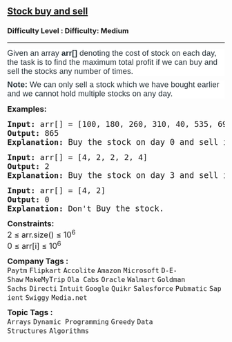 <h2><a href="https://www.geeksforgeeks.org/problems/stock-buy-and-sell-1587115621/1?page=1&company=Intuit&sortBy=submissions">Stock buy and sell</a></h2><h3>Difficulty Level : Difficulty: Medium</h3><hr><div class="problems_problem_content__Xm_eO"><p dir="ltr" style="box-sizing: border-box; margin: 0px 0px 10px; padding: 0px; border: 0px; font-size: 18px; vertical-align: baseline; color: rgb(39, 50, 57); font-family: Nunito, sans-serif; letter-spacing: 0.162px; background-color: rgb(255, 255, 255); --darkreader-inline-border-top: 0px; --darkreader-inline-border-right: 0px; --darkreader-inline-border-bottom: 0px; --darkreader-inline-border-left: 0px; --darkreader-inline-color: var(--darkreader-text-273239, #cac5be); --darkreader-inline-bgcolor: var(--darkreader-background-ffffff, #181a1b);" data-darkreader-inline-border-top="" data-darkreader-inline-border-right="" data-darkreader-inline-border-bottom="" data-darkreader-inline-border-left="" data-darkreader-inline-color="" data-darkreader-inline-bgcolor=""><span style="box-sizing: border-box; margin: 0px; padding: 0px; border: 0px; vertical-align: baseline; --darkreader-inline-border-top: 0px; --darkreader-inline-border-right: 0px; --darkreader-inline-border-bottom: 0px; --darkreader-inline-border-left: 0px;" data-darkreader-inline-border-top="" data-darkreader-inline-border-right="" data-darkreader-inline-border-bottom="" data-darkreader-inline-border-left="">Given an array&nbsp;</span><span style="box-sizing: border-box; margin: 0px; padding: 0px; border: 0px; vertical-align: baseline; --darkreader-inline-border-top: 0px; --darkreader-inline-border-right: 0px; --darkreader-inline-border-bottom: 0px; --darkreader-inline-border-left: 0px;" data-darkreader-inline-border-top="" data-darkreader-inline-border-right="" data-darkreader-inline-border-bottom="" data-darkreader-inline-border-left=""><span style="box-sizing: border-box; margin: 0px; padding: 0px;"><strong>arr[] </strong>denoting</span>&nbsp;the cost of stock on each day, the task is to find the maximum total profit if we can buy and sell the stocks any number of times.</span></p>
<p dir="ltr" style="box-sizing: border-box; margin: 0px 0px 10px; padding: 0px; border: 0px; font-size: 18px; vertical-align: baseline; color: rgb(39, 50, 57); font-family: Nunito, sans-serif; letter-spacing: 0.162px; background-color: rgb(255, 255, 255); --darkreader-inline-border-top: 0px; --darkreader-inline-border-right: 0px; --darkreader-inline-border-bottom: 0px; --darkreader-inline-border-left: 0px; --darkreader-inline-color: var(--darkreader-text-273239, #cac5be); --darkreader-inline-bgcolor: var(--darkreader-background-ffffff, #181a1b);" data-darkreader-inline-border-top="" data-darkreader-inline-border-right="" data-darkreader-inline-border-bottom="" data-darkreader-inline-border-left="" data-darkreader-inline-color="" data-darkreader-inline-bgcolor=""><strong style="box-sizing: border-box; margin: 0px; padding: 0px; border: 0px; vertical-align: baseline; --darkreader-inline-border-top: 0px; --darkreader-inline-border-right: 0px; --darkreader-inline-border-bottom: 0px; --darkreader-inline-border-left: 0px;" data-darkreader-inline-border-top="" data-darkreader-inline-border-right="" data-darkreader-inline-border-bottom="" data-darkreader-inline-border-left="">Note:&nbsp;</strong><span style="box-sizing: border-box; margin: 0px; padding: 0px; border: 0px; vertical-align: baseline; --darkreader-inline-border-top: 0px; --darkreader-inline-border-right: 0px; --darkreader-inline-border-bottom: 0px; --darkreader-inline-border-left: 0px;" data-darkreader-inline-border-top="" data-darkreader-inline-border-right="" data-darkreader-inline-border-bottom="" data-darkreader-inline-border-left="">We can only sell a stock which we have bought earlier and we cannot hold multiple stocks on any day.</span></p>
<p><span style="font-size: 18px;"><strong>Examples:</strong></span></p>
<pre><span style="font-size: 18px;"><strong>Input: </strong>arr[] = [100, 180, 260, 310, 40, 535, 695]
<strong>Output: </strong>865
<strong>Explanation: </strong></span><span style="font-size: 14pt;">Buy the stock on day 0 and sell it on day 3 =&gt; 310 – 100 = 210 Buy the stock on day 4 and sell it on day 6 =&gt; 695 – 40 = 655 Maximum Profit  = 210 + 655 = 865</span></pre>
<pre><span style="font-size: 18px;"><strong>Input: </strong>arr[] = [4, 2, 2, 2, 4]
<strong>Output: </strong>2
<strong>Explanation: </strong></span><span style="font-size: 14pt;">Buy the stock on day 3 and sell it on day 4 =&gt; 4 – 2 = 2<br></span></pre>
<pre><span style="font-size: 18px;"><strong>Input: </strong>arr[] = [4, 2]
<strong>Output: </strong>0
<strong>Explanation: </strong>Don't<strong> </strong></span><span style="font-size: 14pt;">Buy the stock.</span></pre>
<p><span style="font-size: 18px;"><strong>Constraints:</strong><br>2 ≤ arr.size() ≤ 10<sup>6</sup><br>0 ≤ arr[i] ≤ 10<sup>6</sup></span></p></div><p><span style=font-size:18px><strong>Company Tags : </strong><br><code>Paytm</code>&nbsp;<code>Flipkart</code>&nbsp;<code>Accolite</code>&nbsp;<code>Amazon</code>&nbsp;<code>Microsoft</code>&nbsp;<code>D-E-Shaw</code>&nbsp;<code>MakeMyTrip</code>&nbsp;<code>Ola Cabs</code>&nbsp;<code>Oracle</code>&nbsp;<code>Walmart</code>&nbsp;<code>Goldman Sachs</code>&nbsp;<code>Directi</code>&nbsp;<code>Intuit</code>&nbsp;<code>Google</code>&nbsp;<code>Quikr</code>&nbsp;<code>Salesforce</code>&nbsp;<code>Pubmatic</code>&nbsp;<code>Sapient</code>&nbsp;<code>Swiggy</code>&nbsp;<code>Media.net</code>&nbsp;<br><p><span style=font-size:18px><strong>Topic Tags : </strong><br><code>Arrays</code>&nbsp;<code>Dynamic Programming</code>&nbsp;<code>Greedy</code>&nbsp;<code>Data Structures</code>&nbsp;<code>Algorithms</code>&nbsp;